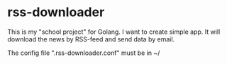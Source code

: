 # rss-downloader

This is my "school project" for Golang. I want to create simple app. It will download the news by RSS-feed and send data by email. 

The config file ".rss-downloader.conf" must be in ~/ 
